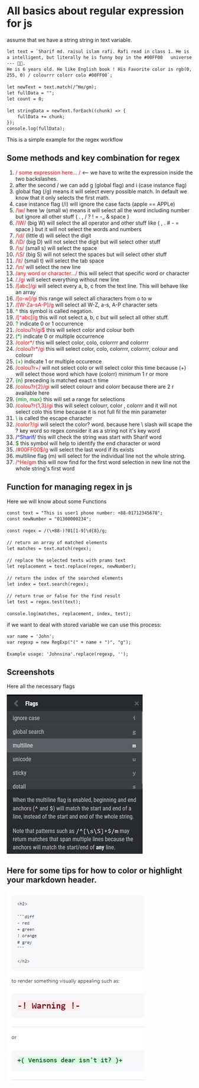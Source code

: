 
# All basics about regular expression for js

assume that we have a string string in text variable.

    let text = `Sharif md. raisul islam rafi. Rafi read in class 1. He is a intelligent, but literally he is funny boy in the #00FF00   universe --- 🤣😂. 
    He is 6 years old. He like English book ! His Favorite color is rgb(0, 255, 0) / colourrr colorr colo #00FF00`;

    let newText = text.match(/^He/gm);
    let fullData = "";
    let count = 0;

    let stringData = newText.forEach((chunk) => {
	    fullData += chunk;
    });
    console.log(fullData);

This is a simple example for the regex workflow

## Some methods and key combination for regex

1. <span style="color: red">/ some expression here... /</span> <-- we have to write the expression inside the two backslashes.
2. after the second / we can add g (global flag) and i (case instance flag)
3. global flag (/g) means it will select every possible match. In default we know that it only selects the first math. 
4. case instance flag (/i) will ignore the case facts (apple == APPLe) 
5. <span style="color: red">/\w/</span> here \w (small w) means it will select all the word including number but ignore all other stuff ( . , / ? ! = -_ & space )                         
6. <span style="color: red">/\W/</span> (big W) will select the all operator and other stuff like ( , . # - = space ) but it will not select the words and numbers
7. <span style="color: red">/\d/</span> (little d) will select the digit
8. <span style="color: red">/\D/</span> (big D) will not select the digit but will select other stuff
9. <span style="color: red">/\s/</span> (small s) will select the space
10. <span style="color: red">/\S/</span> (big S) will not select the spaces but will select other stuff
11. <span style="color: red">/\t/</span> (small t) will select the tab space
12. <span style="color: red">/\n/</span>  will select the new line
13. <span style="color: red">/any word or character.../</span> this will select that specific word or character
14. <span style="color: red">/./gi</span> will select everything without new line
15. <span style="color: red">/[abc]/gi</span> will select every a, b, c from the text line. This will behave like an array
16. <span style="color: red">/[o-w]/gi</span> this range will select all characters from o to w
17. <span style="color: red">/[W-Za-sA-P]/g</span> will select all W-Z, a-s, A-P character sets
18. <span style="color: green">^</span> this symbol is called negation.
19. <span style="color: red">/[^abc]/g</span> this will not select a, b, c but will select all other stuff.
20. <span style="color: green">?</span> indicate 0 or 1 occurrence
21. <span style="color: red">/colou?r/gi$</span> this will select color and colour both
22. <span style="color: green">(*)</span> indicate 0 or multiple occurrence
23. <span style="color: red">/color*/</span> this will select color, colo, colorrrr and colorrrr
24. <span style="color: red">/colou?r*/gi</span> this will select color, colo, colorrrr, colorrrr, colour and colourr
25. <span style="color: green">(+)</span> indicate 1 or multiple occurence
26. <span style="color: red">/colou?r+/</span> will not select colo or will select color this time because (+) will select those word which have (colorr) minimum 1 r or more
27. <span style="color: green">{n}</span> preceding is matched exact n time
28. <span style="color: red">/colou?r{2}/gi</span> will select colourr and colorr because there are 2 r available here
29. <span style="color: green">{min, max}</span> this will set a range for selections
30. <span style="color: red">/colou?r{1,3}/gi</span> this will select colourr, color , colorrr and it will not select colo this time because it is not full fil the min parameter
31. <span style="color: green">\\</span> is called the escape character
32. <span style="color: red">/color\?/gi</span> will select the color? word. because here \ slash will scape the ? key word so regex consider it as a string not it's key word
33. <span style="color: blue">/^Sharif/</span> this will check the string was start with Sharif word
34. <span style="color: green">$</span> this  symbol will help to identify the end character or word
35. <span style="color: red">/#00FF00$/g</span> will select the last word if its exists
36. multiline flag (m) will select for the individual line not the whole string.
37. <span style="color: red">/^He/gm</span> this will now find for the first word selection in new line not the whole string's first word


## Function for managing regex in js

Here we will know about some Functions 

    const text = "This is user1 phone number: +88-01712345678";
    const newNumber = "01300000234";

    const regex = /(\+88-)?01[1-9]\d{8}/g;

    // return an array of matched elements
    let matches = text.match(regex);

    // replace the selected texts with prams text
    let replacement = text.replace(regex, newNumber);

    // return the index of the searched elements
    let index = text.search(regex);
    
    // return true or false for the find result
    let test = regex.test(text);

    console.log(matches, replacement, index, test);

if we want to deal with stored variable we can use this process:

    var name = 'John';
    var regexp = new RegExp("(" + name + ")", "g");

    Example usage: 'Johnsina'.replace(regexp, '');


## Screenshots
 
Here all the necessary flags

![App Screenshot](ss.png)
## Here for some tips for how to color or highlight your markdown header.

![App Screenshot](ss2.png)